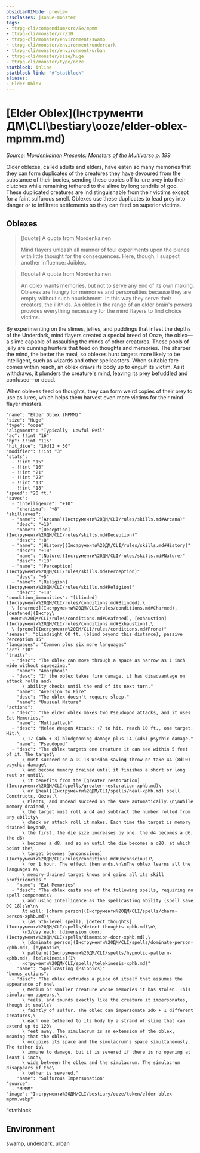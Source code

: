 ```yaml
---
obsidianUIMode: preview
cssclasses: json5e-monster
tags:
- ttrpg-cli/compendium/src/5e/mpmm
- ttrpg-cli/monster/cr/10
- ttrpg-cli/monster/environment/swamp
- ttrpg-cli/monster/environment/underdark
- ttrpg-cli/monster/environment/urban
- ttrpg-cli/monster/size/huge
- ttrpg-cli/monster/type/ooze
statblock: inline
statblock-link: "#^statblock"
aliases:
- Elder Oblex
---
```

# [Elder Oblex](Інструменти ДМ\CLI\bestiary\ooze/elder-oblex-mpmm.md)
*Source: Mordenkainen Presents: Monsters of the Multiverse p. 199*  

Older oblexes, called adults and elders, have eaten so many memories that they can form duplicates of the creatures they have devoured from the substance of their bodies, sending these copies off to lure prey into their clutches while remaining tethered to the slime by long tendrils of goo. These duplicated creatures are indistinguishable from their victims except for a faint sulfurous smell. Oblexes use these duplicates to lead prey into danger or to infiltrate settlements so they can feed on superior victims.

## Oblexes

> [!quote] A quote from Mordenkainen  
> 
> Mind flayers unleash all manner of foul experiments upon the planes with little thought for the consequences. Here, though, I suspect another influence: Juiblex.

> [!quote] A quote from Mordenkainen  
> 
> An oblex wants memories, but not to serve any end of its own making. Oblexes are hungry for memories and personalities because they are empty without such nourishment. In this way they serve their creators, the illithids. An oblex in the range of an elder brain's powers provides everything necessary for the mind flayers to find choice victims.

By experimenting on the slimes, jellies, and puddings that infest the depths of the Underdark, mind flayers created a special breed of Ooze, the oblex—a slime capable of assaulting the minds of other creatures. These pools of jelly are cunning hunters that feed on thoughts and memories. The sharper the mind, the better the meal, so oblexes hunt targets more likely to be intelligent, such as wizards and other spellcasters. When suitable fare comes within reach, an oblex draws its body up to engulf its victim. As it withdraws, it plunders the creature's mind, leaving its prey befuddled and confused—or dead.

When oblexes feed on thoughts, they can form weird copies of their prey to use as lures, which helps them harvest even more victims for their mind flayer masters.

```statblock
"name": "Elder Oblex (MPMM)"
"size": "Huge"
"type": "ooze"
"alignment": "Typically  Lawful Evil"
"ac": !!int "16"
"hp": !!int "115"
"hit_dice": "10d12 + 50"
"modifier": !!int "3"
"stats":
  - !!int "15"
  - !!int "16"
  - !!int "21"
  - !!int "22"
  - !!int "13"
  - !!int "18"
"speed": "20 ft."
"saves":
  - "intelligence": "+10"
  - "charisma": "+8"
"skillsaves":
  - "name": "[Arcana](Інструменти%20ДМ/CLI/rules/skills.md#Arcana)"
    "desc": "+10"
  - "name": "[Deception](Інструменти%20ДМ/CLI/rules/skills.md#Deception)"
    "desc": "+8"
  - "name": "[History](Інструменти%20ДМ/CLI/rules/skills.md#History)"
    "desc": "+10"
  - "name": "[Nature](Інструменти%20ДМ/CLI/rules/skills.md#Nature)"
    "desc": "+10"
  - "name": "[Perception](Інструменти%20ДМ/CLI/rules/skills.md#Perception)"
    "desc": "+5"
  - "name": "[Religion](Інструменти%20ДМ/CLI/rules/skills.md#Religion)"
    "desc": "+10"
"condition_immunities": "[blinded](Інструменти%20ДМ/CLI/rules/conditions.md#Blinded),\
  \ [charmed](Інструменти%20ДМ/CLI/rules/conditions.md#Charmed), [deafened](Інстру\
  менти%20ДМ/CLI/rules/conditions.md#Deafened), [exhaustion](Інструменти%20ДМ/CLI/rules/conditions.md#Exhaustion),\
  \ [prone](Інструменти%20ДМ/CLI/rules/conditions.md#Prone)"
"senses": "blindsight 60 ft. (blind beyond this distance), passive Perception 15"
"languages": "Common plus six more languages"
"cr": "10"
"traits":
  - "desc": "The oblex can move through a space as narrow as 1 inch wide without squeezing."
    "name": "Amorphous"
  - "desc": "If the oblex takes fire damage, it has disadvantage on attack rolls and\
      \ ability checks until the end of its next turn."
    "name": "Aversion to Fire"
  - "desc": "The oblex doesn't require sleep."
    "name": "Unusual Nature"
"actions":
  - "desc": "The elder oblex makes two Pseudopod attacks, and it uses Eat Memories."
    "name": "Multiattack"
  - "desc": "Melee Weapon Attack: +7 to hit, reach 10 ft., one target. Hit:\
      \ 17 (4d6 + 3) bludgeoning damage plus 14 (4d6) psychic damage."
    "name": "Pseudopod"
  - "desc": "The oblex targets one creature it can see within 5 feet of it. The target\
      \ must succeed on a DC 18 Wisdom saving throw or take 44 (8d10) psychic damage\
      \ and become memory drained until it finishes a short or long rest or until\
      \ it benefits from the [greater restoration](Інструменти%20ДМ/CLI/spells/greater-restoration-xphb.md)\
      \ or [heal](Інструменти%20ДМ/CLI/spells/heal-xphb.md) spell. Constructs, Oozes,\
      \ Plants, and Undead succeed on the save automatically.\n\nWhile memory drained,\
      \ the target must roll a d4 and subtract the number rolled from any ability\
      \ check or attack roll it makes. Each time the target is memory drained beyond\
      \ the first, the die size increases by one: the d4 becomes a d6, the d6\
      \ becomes a d8, and so on until the die becomes a d20, at which point the\
      \ target becomes [unconscious](Інструменти%20ДМ/CLI/rules/conditions.md#Unconscious)\
      \ for 1 hour. The effect then ends.\n\nThe oblex learns all the languages a\
      \ memory-drained target knows and gains all its skill proficiencies."
    "name": "Eat Memories"
  - "desc": "The oblex casts one of the following spells, requiring no spell components\
      \ and using Intelligence as the spellcasting ability (spell save DC 18):\n\n\
      At will: [charm person](Інструменти%20ДМ/CLI/spells/charm-person-xphb.md)\
      \ (as 5th-level spell), [detect thoughts](Інструменти%20ДМ/CLI/spells/detect-thoughts-xphb.md)\n\
      \n3/day each: [dimension door](Інструменти%20ДМ/CLI/spells/dimension-door-xphb.md),\
      \ [dominate person](Інструменти%20ДМ/CLI/spells/dominate-person-xphb.md), [hypnotic\
      \ pattern](Інструменти%20ДМ/CLI/spells/hypnotic-pattern-xphb.md), [telekinesis](І\
      нструменти%20ДМ/CLI/spells/telekinesis-xphb.md)"
    "name": "Spellcasting (Psionics)"
"bonus_actions":
  - "desc": "The oblex extrudes a piece of itself that assumes the appearance of one\
      \ Medium or smaller creature whose memories it has stolen. This simulacrum appears,\
      \ feels, and sounds exactly like the creature it impersonates, though it smells\
      \ faintly of sulfur. The oblex can impersonate 2d6 + 1 different creatures,\
      \ each one tethered to its body by a strand of slime that can extend up to 120\
      \ feet away. The simulacrum is an extension of the oblex, meaning that the oblex\
      \ occupies its space and the simulacrum's space simultaneously. The tether is\
      \ immune to damage, but it is severed if there is no opening at least 1 inch\
      \ wide between the oblex and the simulacrum. The simulacrum disappears if the\
      \ tether is severed."
    "name": "Sulfurous Impersonation"
"source":
  - "MPMM"
"image": "Інструменти%20ДМ/CLI/bestiary/ooze/token/elder-oblex-mpmm.webp"
```
^statblock

## Environment

swamp, underdark, urban